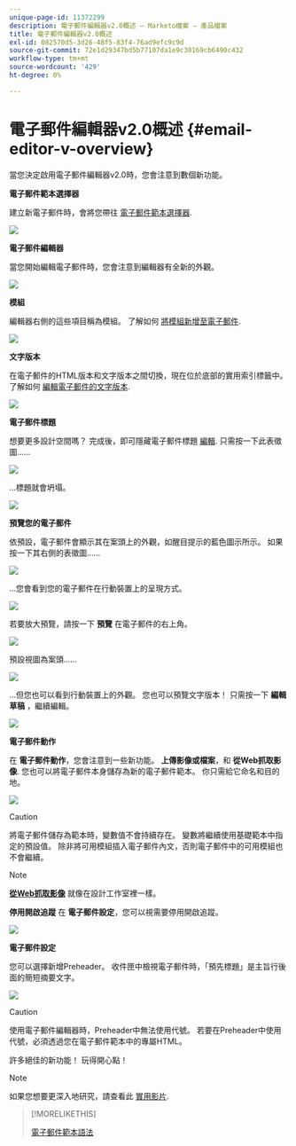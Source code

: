 ```yaml
---
unique-page-id: 11372299
description: 電子郵件編輯器v2.0概述 — Marketo檔案 — 產品檔案
title: 電子郵件編輯器v2.0概述
exl-id: 082570d5-3d26-48f5-83f4-76ad9efc9c9d
source-git-commit: 72e1d29347bd5b77107da1e9c30169cb6490c432
workflow-type: tm+mt
source-wordcount: '429'
ht-degree: 0%

---
```


# 電子郵件編輯器v2.0概述 {#email-editor-v-overview}

當您決定啟用電子郵件編輯器v2.0時，您會注意到數個新功能。

**電子郵件範本選擇器**

建立新電子郵件時，會將您帶往 [電子郵件範本選擇器](/help/marketo/product-docs/email-marketing/general/email-editor-2/email-template-picker-overview.md).

![](assets/starter-templates-1.png)

**電子郵件編輯器**

當您開始編輯電子郵件時，您會注意到編輯器有全新的外觀。

![](assets/two-4.png)

**模組**

編輯器右側的這些項目稱為模組。 了解如何 [將模組新增至電子郵件](/help/marketo/product-docs/email-marketing/general/email-editor-2/add-modules-to-your-email.md).

![](assets/three-4.png)

**文字版本**

在電子郵件的HTML版本和文字版本之間切換，現在位於底部的實用索引標籤中。 了解如何 [編輯電子郵件的文字版本](/help/marketo/product-docs/email-marketing/general/creating-an-email/edit-the-text-version-of-an-email.md).

![](assets/four-3.png)

**電子郵件標題**

想要更多設計空間嗎？ 完成後，即可隱藏電子郵件標題 [編輯](/help/marketo/product-docs/email-marketing/general/creating-an-email/edit-your-email-header.md). 只需按一下此表徵圖……

![](assets/five-4.png)

...標題就會坍塌。

![](assets/six-3.png)

**預覽您的電子郵件**

依預設，電子郵件會顯示其在案頭上的外觀，如醒目提示的藍色圖示所示。 如果按一下其右側的表徵圖……

![](assets/seven-3.png)

...您會看到您的電子郵件在行動裝置上的呈現方式。

![](assets/eight-3.png)

若要放大預覽，請按一下 **預覽** 在電子郵件的右上角。

![](assets/preview1.png)

預設視圖為案頭……

![](assets/preview2.png)

...但您也可以看到行動裝置上的外觀。 您也可以預覽文字版本！ 只需按一下 **編輯草稿** ，繼續編輯。

![](assets/preview3.png)

**電子郵件動作**

在 **電子郵件動作**，您會注意到一些新功能。 **上傳影像或檔案**，和 **從Web抓取影像**. 您也可以將電子郵件本身儲存為新的電子郵件範本。 你只需給它命名和目的地。

![](assets/nine-3.png)

>[!CAUTION]
>
>將電子郵件儲存為範本時，變數值不會持續存在。 變數將繼續使用基礎範本中指定的預設值。 除非將可用模組插入電子郵件內文，否則電子郵件中的可用模組也不會繼續。

>[!NOTE]
>
>**[從Web抓取影像](/help/marketo/product-docs/demand-generation/images-and-files/grab-the-images-from-a-web-page.md)** 就像在設計工作室裡一樣。

**停用開啟追蹤** 在 **電子郵件設定**，您可以視需要停用開啟追蹤。

![](assets/thirteen-1.png)

**電子郵件設定**

您可以選擇新增Preheader。 收件匣中檢視電子郵件時，「預先標題」是主旨行後面的簡短摘要文字。

![](assets/edit-settings-preheader-2.png)

>[!CAUTION]
>
>使用電子郵件編輯器時，Preheader中無法使用代號。 若要在Preheader中使用代號，必須透過您在電子郵件範本中的專屬HTML。

許多絕佳的新功能！ 玩得開心點！

>[!NOTE]
>
>如果您想要更深入地研究，請查看此 [實用影片](https://nation.marketo.com/videos/1463).

>[!MORELIKETHIS]
>
>[電子郵件範本語法](/help/marketo/product-docs/email-marketing/general/email-editor-2/email-template-syntax.md)
